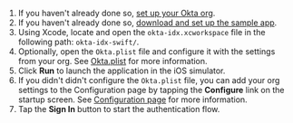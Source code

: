 
1. If you haven't already done so, [set up your Okta org](/docs/guides/oie-embedded-common-org-setup/ios/main/#set-up-your-okta-org-for-a-password-factor-only-use-case).
1. If you haven't already done so, [download and set up the sample app](/docs/guides/oie-embedded-common-download-setup-app/ios/main/).
1. Using Xcode, locate and open the `okta-idx.xcworkspace` file in the following path: `okta-idx-swift/`.
1. Optionally, open the `Okta.plist` file and configure it with the settings from your org. See [Okta.plist](/docs/guides/oie-embedded-common-download-setup-app/ios/main/#okta-plist) for more information.
1. Click **Run** to launch the application in the iOS simulator.
1. If you didn't didn't configure the `Okta.plist` file, you can add your org settings to the Configuration
   page by tapping the **Configure** link on the startup screen. See [Configuration page](/docs/guides/oie-embedded-common-download-setup-app/ios/main/#configuration-page) for more information.
1. Tap the **Sign In** button to start the authentication flow.
